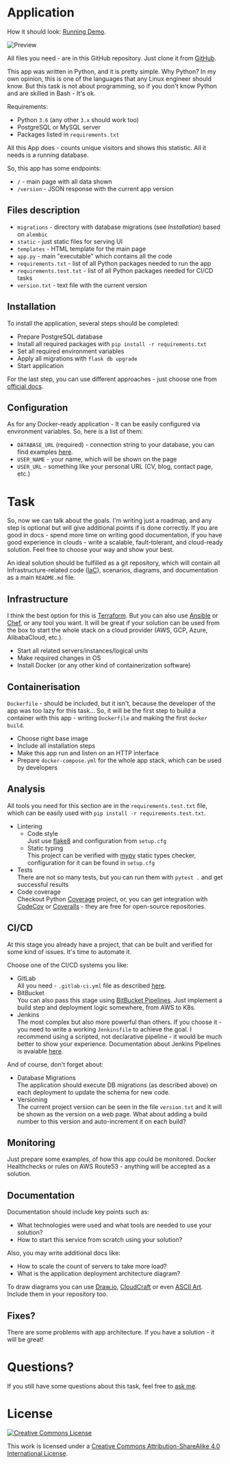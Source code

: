 # Application

How it should look: [Running Demo][demo].

![Preview](static/preview.png)

All files you need - are in this GitHub repository. Just clone it from [GitHub][github-repository].

This app was written in Python, and it is pretty simple. 
Why Python? In my own opinion, this is one of the languages that any Linux engineer should know. 
But this task is not about programming, so if you don't know Python and are skilled in Bash - It's ok.

Requirements:

- Python `3.6` (any other `3.x` should work too)
- PostgreSQL or MySQL server
- Packages listed in `requirements.txt` 

All this App does - counts unique visitors and shows this statistic. All it needs is a running database. 

So, this app has some endpoints:

- `/` - main page with all data shown
- `/version` - JSON response with the current app version

## Files description

- `migrations` - directory with database migrations (see _Installation_) based on `alembic`
- `static` - just static files for serving UI
- `templates` - HTML template for the main page
- `app.py` - main "executable" which contains all the code
- `requirements.txt` - list of all Python packages needed to run the app
- `requirements.test.txt` - list of all Python packages needed for CI/CD tasks
- `version.txt` - text file with the current version

## Installation

To install the application, several steps should be completed:

- Prepare PostgreSQL database
- Install all required packages with `pip install -r requirements.txt`
- Set all required environment variables
- Apply all migrations with `flask db upgrade`
- Start application

For the last step, you can use different approaches - just choose one from [official docs][flask-deploy].

## Configuration

As for any Docker-ready application - It can be easily configured via environment variables. So, here is a list of them:

- `DATABASE_URL` (required) - connection string to your database, you can find examples [here][flask-sqlalchemy-connstr].
- `USER_NAME` - your name, which will be shown on the page
- `USER_URL` - something like your personal URL (CV, blog, contact page, etc.)

# Task

So, now we can talk about the goals. 
I'm writing just a roadmap, and any step is optional but will give additional points if is done correctly.
If you are good in docs - spend more time on writing good documentation, 
if you have good experience in clouds - write a scalable, fault-tolerant, and cloud-ready solution.
Feel free to choose your way and show your best.

An ideal solution should be fulfilled as a git repository, which will contain all Infrastructure-related code ([IaC]), scenarios, diagrams, and documentation as a main `README.md` file. 

## Infrastructure

I think the best option for this is [Terraform]. But you can also use [Ansible] or [Chef], or any tool you want. 
It will be great if your solution can be used from the box to start the whole stack on a cloud provider (AWS, GCP, Azure, AlibabaCloud, etc.).

- Start all related servers/instances/logical units
- Make required changes in OS
- Install Docker (or any other kind of containerization software)

## Containerisation

`Dockerfile` - should be included, but it isn't, because the developer of the app was too lazy for this task... 
So, it will be the first step to build a container with this app - writing `Dockerfile` and making the first `docker build`.

- Choose right base image
- Include all installation steps
- Make this app run and listen on an HTTP interface
- Prepare `docker-compose.yml` for the whole app stack, which can be used by developers

## Analysis 

All tools you need for this section are in the `requirements.test.txt` file,
which can be easily used with `pip install -r requirements.test.txt`.

- Lintering
    - Code style<br/>
        Just use [flake8] and configuration from `setup.cfg`
    - Static typing<br/>
        This project can be verified with [mypy] static types checker, configuration for it can be found in `setup.cfg`
- Tests<br/>
    There are not so many tests, but you can run them with `pytest .` and get successful results
- Code coverage<br/>
    Checkout Python [Coverage] project, 
    or, you can get integration with [CodeCov] or [Coveralls] - they are free for open-source repositories.   

## CI/CD

At this stage you already have a project, that can be built and verified for some kind of issues. 
It's time to automate it.

Choose one of the CI/CD systems you like:

- GitLab<br/>
    All you need - `.gitlab-ci.yml` file as described [here][gitlab-ci-yml].
- BitBucket<br/>
    You can also pass this stage using [BitBucket Pipelines][bitbucket-pipelines].
    Just implement a build step and deployment logic somewhere, from AWS to K8s.
- Jenkins<br/>
    The most complex but also more powerful than others. 
    If you choose it - you need to write a working `Jenkinsfile` to achieve the goal.
    I recommend using a scripted, not declarative pipeline - it would be much better to show your experience.
    Documentation about Jenkins Pipelines is avaiable [here][jenkins-pipelines].

And of course, don't forget about:

- Database Migrations<br/>
    The application should execute DB migrations (as described above) on each deployment to update the schema for new code.
- Versioning<br/>
    The current project version can be seen in the file `version.txt` and it will be shown as the version on a web page.
    What about adding a build number to this version and auto-increment it on each build?
    
## Monitoring

Just prepare some examples, of how this app could be monitored. 
Docker Healthchecks or rules on AWS Route53 - anything will be accepted as a solution.

## Documentation

Documentation should include key points such as:

- What technologies were used and what tools are needed to use your solution?
- How to start this service from scratch using your solution?

Also, you may write additional docs like:

- How to scale the count of servers to take more load?
- What is the application deployment architecture diagram?

To draw diagrams you can use [Draw.io][drawio], [CloudCraft] or even [ASCII Art][asciiflow]. Include them in your repository too.

## Fixes?

There are some problems with app architecture. If you have a solution - it will be great!

# Questions?

If you still have some questions about this task, feel free to [ask me](https://soar.name/contact/).

# License

[![Creative Commons License](https://i.creativecommons.org/l/by-sa/4.0/88x31.png)][license]

This work is licensed under a [Creative Commons Attribution-ShareAlike 4.0 International License][license].

[github-clone]: git@github.com:soar/devops-test.git
[github-repository]: https://github.com/soar/devops-test

[license]: http://creativecommons.org/licenses/by-sa/4.0/

[demo]: https://devopstesttask.pythonanywhere.com/

[ansible]: https://www.ansible.com
[aws]: https://aws.amazon.com
[bitbucket-pipelines]: https://confluence.atlassian.com/bitbucket/build-test-and-deploy-with-pipelines-792496469.html
[chef]: https://www.chef.io
[asciiflow]: http://asciiflow.com
[cloudcraft]: https://cloudcraft.co
[codecov]: https://codecov.io
[coverage]: https://coverage.readthedocs.io
[coveralls]: https://coveralls.io
[drawio]: http://draw.io
[flake8]: http://flake8.pycqa.org/en/latest/index.html
[flask]: http://flask.pocoo.org
[flask-deploy]: http://flask.pocoo.org/docs/1.0/deploying/#deployment
[flask-sqlalchemy-connstr]: http://flask-sqlalchemy.pocoo.org/2.3/config/#connection-uri-format
[gitlab-ci-yml]: https://docs.gitlab.com/ee/ci/yaml/
[iac]: https://en.wikipedia.org/wiki/Infrastructure_as_code
[jenkins-pipelines]: https://jenkins.io/doc/book/pipeline/
[mypy]: https://mypy.readthedocs.io/en/stable/index.html
[terraform]: https://www.terraform.io
